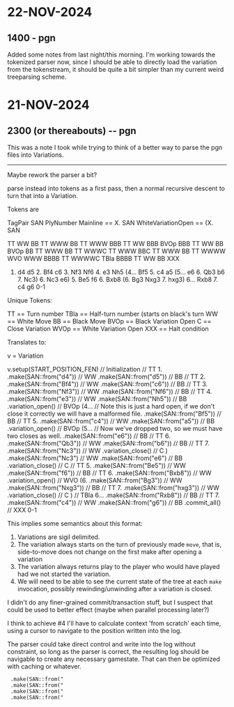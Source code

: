 # 22-NOV-2024

## 1400 - pgn

Added some notes from last night/this morning. I'm working towards the tokenized parser now, since I should be able to
directly load the variation from the tokenstream, it should be quite a bit simpler than my current weird treeparsing
scheme.

# 21-NOV-2024

## 2300 (or thereabouts) -- pgn

This was a note I took while trying to think of a better way to parse the pgn files into Variations.

----

Maybe rework the parser a bit?

parse instead into tokens as a first pass, then a normal recursive descent to turn that into a Variation.

Tokens are 

TagPair
SAN
PlyNumber
    Mainline == X. SAN
    WhiteVariationOpen == (X. SAN



TT WW BB TT WWW BB TT WWW BBB TT WW BBB BVOp  BBB TT WW BB BVOp  BB TT WWW BB TT WWWC TT WWW BBC TT WWW BB TT WWWW WVO WWW BBBB TT WWWWC TBla BBBB TT WW BB XXX
1. d4 d5 2. Bf4 c6 3. Nf3 Nf6 4. e3 Nh5 (4... Bf5 5. c4 a5 (5... e6 6. Qb3 b6 7. Nc3) 6. Nc3 e6) 5. Be5 f6 6. Bxb8 (6. Bg3 Nxg3 7. hxg3) 6... Rxb8 7. c4 g6 0-1

Unique Tokens:

TT  == Turn number
TBla == Half-turn number (starts on black's turn
WW  == White Move
BB  == Black Move
BVOp == Black Variation Open
C == Close Variation
WVOp == White Variation Open
XXX == Halt condition

Translates to:

v = Variation

v.setup(START_POSITION_FEN)     // Initialization
                                // TT 1.
 .make(SAN::from("d4"))         // WW
 .make(SAN::from("d5"))         // BB
                                // TT 2.
 .make(SAN::from("Bf4"))        // WW
 .make(SAN::from("c6"))         // BB
                                // TT 3.
 .make(SAN::from("Nf3"))        // WW
 .make(SAN::from("Nf6"))        // BB
                                // TT 4.
 .make(SAN::from("e3"))         // WW
 .make(SAN::from("Nh5"))        // BB
 .variation_open()              // BVOp (4...  // Note this is just a hard open, if we don't close it correctly we will have a malformed file.
    .make(SAN::from("Bf5"))     // BB
                                // TT 5.
    .make(SAN::from("c4"))      // WW
    .make(SAN::from("a5"))      // BB
    .variation_open()           // BVOp (5...  // Now we've dropped two, so we must have two closes as well.
        .make(SAN::from("e6"))  // BB
                                // TT 6.
        .make(SAN::from("Qb3")) // WW
        .make(SAN::from("b6"))  // BB
                                // TT 7.
        .make(SAN::from("Nc3")) // WW
    .variation_close()          // C )
    .make(SAN::from("Nc3")      // WW
    .make(SAN::from("e6")       // BB
 .variation_close()             // C
                                // TT 5.
 .make(SAN::from("Be5"))        // WW
 .make(SAN::from("f6"))         // BB
                                // TT 6.
 .make(SAN::from("Bxb8"))       // WW
 .variation_open()              // WVO (6.
.make(SAN::from("Bg3"))     // WW
    .make(SAN::from("Nxg3"))    // BB
                                // TT 7.
    .make(SAN::from("hxg3"))    // WW
 .variation_close()             // C )
                                // TBla 6...
 .make(SAN::from("Rxb8"))       // BB
                                // TT 7.
 .make(SAN::from("c4"))         // WW
 .make(SAN::from("g6"))         // BB
 .commit_all()                  // XXX 0-1

This implies some semantics about this format:

1. Variations are sigil delimited.
2. The variation always starts on the turn of previously made `move`, that is, side-to-move does not change on the first make after opening a variation
3. The variation always returns play to the player who would have played had we not started the variation.
4. We will need to be able to see the current state of the tree at each `make` invocation, possibly rewinding/unwinding after a variation is closed.

I didn't do any finer-grained commit/transaction stuff, but I suspect that could be used to better effect (maybe when parallel processing later?)

I think to achieve #4 I'll have to calculate context 'from scratch' each time, using a cursor to navigate to the position written into the log.

The parser could take direct control and write into the log without constraint, so long as the parser is correct, the resulting log should be navigable
to create any necessary gamestate. That can then be optimized with caching or whatever.









     
     .make(SAN::from("
     .make(SAN::from("
     .make(SAN::from("
     .make(SAN::from("



